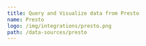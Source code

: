```yaml
---
title: Query and Visualize data from Presto
name: Presto
logo: /img/integrations/presto.png
path: /data-sources/presto
---
```

